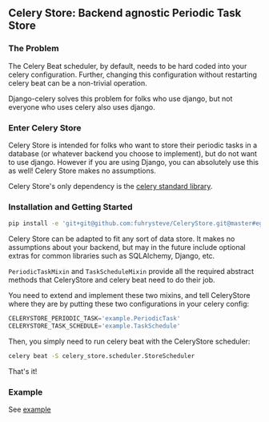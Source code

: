 ## Celery Store: Backend agnostic Periodic Task Store


### The Problem

The Celery Beat scheduler, by default, needs to be hard coded into your celery configuration.
Further, changing this configuration without restarting celery beat can be a non-trivial
operation.

Django-celery solves this problem for folks who use django, but not everyone who uses
celery also uses django. 

### Enter Celery Store

Celery Store is intended for folks who want to store their periodic tasks in a database (or
whatever backend you choose to implement), but do not want to use django. However if you
are using Django, you can absolutely use this as well!  Celery Store makes no assumptions.


Celery Store's only dependency is the [celery standard library](http://www.celeryproject.org/).


### Installation and Getting Started

```bash
pip install -e 'git+git@github.com:fuhrysteve/CeleryStore.git@master#egg=celery_store'
```

Celery Store can be adapted to fit any sort of data store. It makes no assumptions
about your backend, but may in the future include optional extras for common libraries
such as SQLAlchemy, Django, etc.


`PeriodicTaskMixin` and `TaskScheduleMixin` provide all the required abstract methods
that CeleryStore and celery beat need to do their job.

You need to extend and implement these two mixins, and tell CeleryStore where they are
by putting these two configurations in your celery config:

```python
CELERYSTORE_PERIODIC_TASK='example.PeriodicTask'
CELERYSTORE_TASK_SCHEDULE='example.TaskSchedule'
```

Then, you simply need to run celery beat with the CeleryStore scheduler:

```bash
celery beat -S celery_store.scheduler.StoreScheduler
```

That's it!

### Example

See [example](example/)
